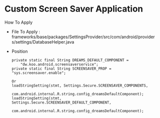 # Custom Screen Saver Application 
How To Apply
- File To Apply : frameworks/base/packages/SettingsProvider/src/com/android/providers/settings/DatabaseHelper.java
- Position

      private static final String DREAMS_DEFAULT_COMPONENT =
          "dw.koo.android.screensaverservice";
      private static final String SCREENSAVER_PROP = "sys.screensaver.enable";

      Or
      loadStringSetting(stmt, Settings.Secure.SCREENSAVER_COMPONENTS,
                                          com.android.internal.R.string.config_dreamsDefaultComponent);
      loadStringSetting(stmt, Settings.Secure.SCREENSAVER_DEFAULT_COMPONENT,
                                          com.android.internal.R.string.config_dreamsDefaultComponent);
